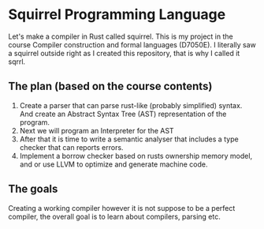 # Squirrel Programming Language
Let's make a compiler in Rust called squirrel.
This is my project in the course Compiler construction and formal languages (D7050E).
I literally saw a squirrel outside right as I created this repository, that is why I called it sqrrl.

## The plan (based on the course contents)
1. Create a parser that can parse rust-like (probably simplified) syntax. And create an Abstract Syntax Tree (AST) representation of the program.
2. Next we will program an Interpreter for the AST
3. After that it is time to write a semantic analyser that includes a type checker that can reports errors.
4. Implement a borrow checker based on rusts ownership memory model, and or use LLVM to optimize and generate machine code.

## The goals
Creating a working compiler however it is not suppose to be a perfect compiler, the overall goal is to learn about compilers, parsing etc.
